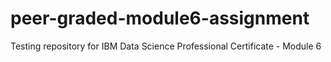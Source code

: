 # peer-graded-module6-assignment

Testing repository for IBM Data Science Professional Certificate - Module 6
